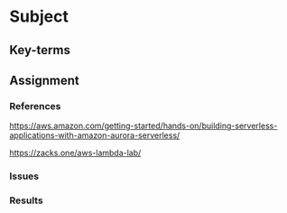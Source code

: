 # Subject


## Key-terms


## Assignment


### References

https://aws.amazon.com/getting-started/hands-on/building-serverless-applications-with-amazon-aurora-serverless/

https://zacks.one/aws-lambda-lab/



### Issues


### Results
